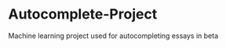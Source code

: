 Autocomplete-Project
====================

Machine learning project used for autocompleting essays in beta
